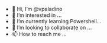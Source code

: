 - 👋 Hi, I’m @vpaladino
- 👀 I’m interested in ...
- 🌱 I’m currently learning Powershell...
- 💞️ I’m looking to collaborate on ...
- 📫 How to reach me ...

<!---
vpaladino/vpaladino is a ✨ special ✨ repository because its `README.md` (this file) appears on your GitHub profile.
You can click the Preview link to take a look at your changes.
--->
